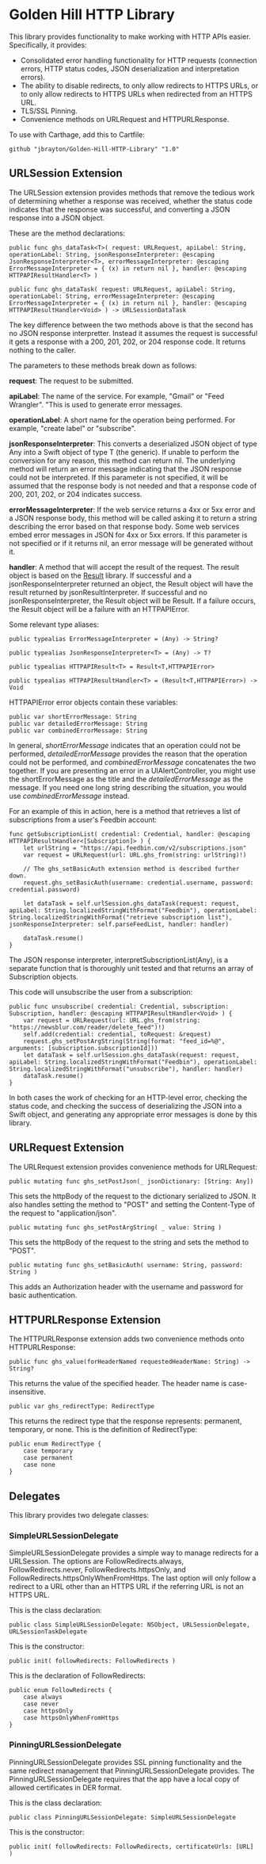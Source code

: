 # Golden Hill HTTP Library

This library provides functionality to make working with HTTP APIs easier. Specifically, it provides:

* Consolidated error handling functionality for HTTP requests (connection errors, HTTP status codes, JSON deserialization and interpretation errors).
* The ability to disable redirects, to only allow redirects to HTTPS URLs, or to only allow redirects to HTTPS URLs when redirected from an HTTPS URL.
* TLS/SSL Pinning.
* Convenience methods on URLRequest and HTTPURLResponse.

To use with Carthage, add this to Cartfile:

    github "jbrayton/Golden-Hill-HTTP-Library" "1.0"

## URLSession Extension

The URLSession extension provides methods that remove the tedious work of determining whether a response was received, whether the status code indicates that the response was successful, and converting a JSON response into a JSON object.

These are the method declarations:

    public func ghs_dataTask<T>( request: URLRequest, apiLabel: String, operationLabel: String, jsonResponseInterpreter: @escaping JsonResponseInterpreter<T>, errorMessageInterpreter: @escaping ErrorMessageInterpreter = { (x) in return nil }, handler: @escaping HTTPAPIResultHandler<T> )
    
    public func ghs_dataTask( request: URLRequest, apiLabel: String, operationLabel: String, errorMessageInterpreter: @escaping ErrorMessageInterpreter = { (x) in return nil }, handler: @escaping HTTPAPIResultHandler<Void> ) -> URLSessionDataTask
    
The key difference between the two methods above is that the second has no JSON response interpretter. Instead it assumes the request is successful it gets a response with a 200, 201, 202, or 204 response code. It returns nothing to the caller.

The parameters to these methods break down as follows:

**request**: The request to be submitted.

**apiLabel**: The name of the service. For example, "Gmail" or "Feed Wrangler". "This is used to generate error messages.

**operationLabel**: A short name for the operation being performed. For example, "create label" or "subscribe".

**jsonResponseInterpreter**: This converts a deserialized JSON object of type Any into a Swift object of type T (the generic). If unable to perform the conversion for any reason, this method can return nil. The underlying method will return an error message indicating that the JSON response could not be interpreted. If this parameter is not specified, it will be assumed that the response body is not needed and that a response code of 200, 201, 202, or 204 indicates success.

**errorMessageInterpreter**: If the web service returns a 4xx or 5xx error and a JSON response body, this method will be called asking it to return a string describing the error based on that response body. Some web services embed error messages in JSON for 4xx or 5xx errors. If this parameter is not specified or if it returns nil, an error message will be generated without it.

**handler**: A method that will accept the result of the request. The result object is based on the [Result](https://github.com/antitypical/Result) library. If successful and a jsonResponseInterpreter returned an object, the Result object will have the result returned by jsonResultInterpreter. If successful and no jsonResponseInterpreter, the Result object will be Result<Void>. If a failure occurs, the Result object will be a failure with an HTTPAPIError.

Some relevant type aliases:

    public typealias ErrorMessageInterpreter = (Any) -> String?

    public typealias JsonResponseInterpreter<T> = (Any) -> T?

    public typealias HTTPAPIResult<T> = Result<T,HTTPAPIError>

    public typealias HTTPAPIResultHandler<T> = (Result<T,HTTPAPIError>) -> Void

HTTPAPIError error objects contain these variables:

    public var shortErrorMessage: String
    public var detailedErrorMessage: String
    public var combinedErrorMessage: String
    
In general, *shortErrorMessage* indicates that an operation could not be performed, *detailedErrorMessage* provides the reason that the operation could not be performed, and *combinedErrorMessage* concatenates the two together. If you are presenting an error in a UIAlertController, you might use the shortErrorMessage as the title and the *detailedErrorMessage* as the message. If you need one long string describing the situation, you would use *combinedErrorMessage* instead.

For an example of this in action, here is a method that retrieves a list of subscriptions from a user's Feedbin account:

    func getSubscriptionList( credential: Credential, handler: @escaping HTTPAPIResultHandler<[Subscription]> ) {
        let urlString = "https://api.feedbin.com/v2/subscriptions.json"
        var request = URLRequest(url: URL.ghs_from(string: urlString)!)
        
        // The ghs_setBasicAuth extension method is described further down.
        request.ghs_setBasicAuth(username: credential.username, password: credential.password)

        let dataTask = self.urlSession.ghs_dataTask(request: request, apiLabel: String.localizedStringWithFormat("Feedbin"), operationLabel: String.localizedStringWithFormat("retrieve subscription list"), jsonResponseInterpreter: self.parseFeedList, handler: handler)

        dataTask.resume()
    }

The JSON response interpreter, interpretSubscriptionList(Any), is a separate function that is thoroughly unit tested and that returns an array of Subscription objects. 

This code will unsubscribe the user from a subscription:

    public func unsubscribe( credential: Credential, subscription: Subscription, handler: @escaping HTTPAPIResultHandler<Void> ) {
        var request = URLRequest(url: URL.ghs_from(string: "https://newsblur.com/reader/delete_feed")!)
        self.add(credential: credential, toRequest: &request)
        request.ghs_setPostArgString(String(format: "feed_id=%@", arguments: [subscription.subscriptionId]))
        let dataTask = self.urlSession.ghs_dataTask(request: request, apiLabel: String.localizedStringWithFormat("Feedbin"), operationLabel: String.localizedStringWithFormat("unsubscribe"), handler: handler)
        dataTask.resume()
    }

In both cases the work of checking for an HTTP-level error, checking the status code, and checking the success of deserializing the JSON into a Swift object, and generating any appropriate error messages is done by this library.

## URLRequest Extension

The URLRequest extension provides convenience methods for URLRequest:

    public mutating func ghs_setPostJson(_ jsonDictionary: [String: Any])

This sets the httpBody of the request to the dictionary serialized to JSON. It also handles setting the method to "POST" and setting the Content-Type of the request to "application/json".

    public mutating func ghs_setPostArgString( _ value: String )

This sets the httpBody of the request to the string and sets the method to "POST".

    public mutating func ghs_setBasicAuth( username: String, password: String )

This adds an Authorization header with the username and password for basic authentication.

## HTTPURLResponse Extension

The HTTPURLResponse extension adds two convenience methods onto HTTPURLResponse:

    public func ghs_value(forHeaderNamed requestedHeaderName: String) -> String?

This returns the value of the specified header. The header name is case-insensitive.

    public var ghs_redirectType: RedirectType

This returns the redirect type that the response represents: permanent, temporary, or none. This is the definition of RedirectType:

    public enum RedirectType {
        case temporary
        case permanent
        case none
    }


## Delegates

This library provides two delegate classes:

### SimpleURLSessionDelegate

SimpleURLSessionDelegate provides a simple way to manage redirects for a URLSession. The options are FollowRedirects.always, FollowRedirects.never, FollowRedirects.httpsOnly, and FollowRedirects.httpsOnlyWhenFromHttps. The last option will only follow a redirect to a URL other than an HTTPS URL if the referring URL is not an HTTPS URL.

This is the class declaration:

    public class SimpleURLSessionDelegate: NSObject, URLSessionDelegate, URLSessionTaskDelegate

This is the constructor:

    public init( followRedirects: FollowRedirects )

This is the declaration of FollowRedirects:

    public enum FollowRedirects {
        case always
        case never
        case httpsOnly
        case httpsOnlyWhenFromHttps
    }

### PinningURLSessionDelegate

PinningURLSessionDelegate provides SSL pinning functionality and the same redirect management that PinningURLSessionDelegate provides. The PinningURLSessionDelegate requires that the app have a local copy of allowed certificates in DER format.

This is the class declaration:

    public class PinningURLSessionDelegate: SimpleURLSessionDelegate
    
This is the constructor:

    public init( followRedirects: FollowRedirects, certificateUrls: [URL] )


